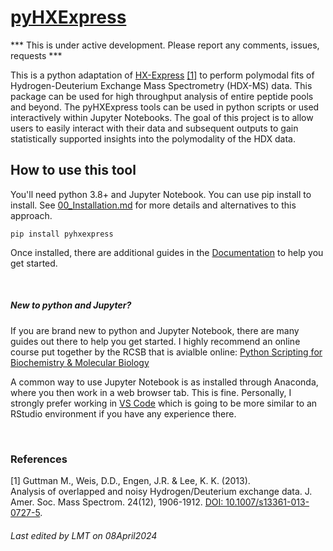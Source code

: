 # [pyHXExpress](https://github.com/tuttlelm/pyHXExpress)

*** This is under active development. Please report any comments, issues, requests *** 

This is a python adaptation of [HX-Express](https://www.hxms.com/HXExpress/) [[1]](#1) to perform polymodal fits of Hydrogen-Deuterium Exchange Mass Spectrometry (HDX-MS) data. This package can be used for high throughput analysis of entire peptide pools and beyond. The pyHXExpress tools can be used in python scripts or used interactively within Jupyter Notebooks. The goal of this project is to allow users to easily interact with their data and subsequent outputs to gain statistically supported insights into the polymodality of the HDX data. 

## How to use this tool

You'll need python 3.8+ and Jupyter Notebook. You can use pip install to install. See [00_Installation.md](Documentation/00_Installation.md) for more details and alternatives to this approach.


    pip install pyhxexpress


Once installed, there are additional guides in the [Documentation](Documentation/01_Overview.md) to help you get started.

<br>

##### New to python and Jupyter?
If you are brand new to python and Jupyter Notebook, there are many guides out there to help you get started. I highly recommend an online course put together by the RCSB that is avialble online: [Python Scripting for Biochemistry & Molecular Biology](https://pdb101.rcsb.org/train/training-events/python)

A common way to use Jupyter Notebook is as installed through Anaconda, where you then work in a web browser tab. This is fine. Personally, I strongly prefer working in [VS Code](https://code.visualstudio.com/docs/datascience/jupyter-notebooks) which is going to be more similar to an RStudio environment if you have any experience there.  

<br>

### References
<a id="1">[1]</a> 
Guttman M., Weis, D.D., Engen, J.R. & Lee, K. K. (2013).  
Analysis of overlapped and noisy Hydrogen/Deuterium exchange data.  J. Amer. Soc. Mass Spectrom. 24(12), 1906-1912.
[DOI: 10.1007/s13361-013-0727-5](https://pubs.acs.org/doi/10.1007/s13361-013-0727-5).

###### Last edited by LMT on 08April2024

